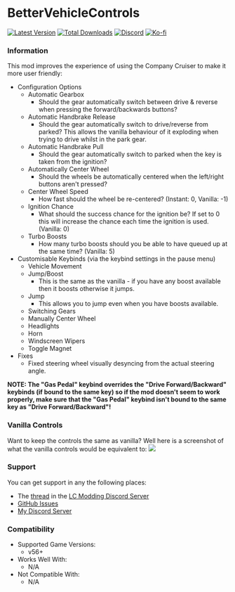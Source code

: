 # BetterVehicleControls

[![Latest Version](https://img.shields.io/thunderstore/v/Dev1A3/BetterVehicleControls?style=for-the-badge&logo=thunderstore&logoColor=white)](https://thunderstore.io/c/lethal-company/p/Dev1A3/BetterVehicleControls)
[![Total Downloads](https://img.shields.io/thunderstore/dt/Dev1A3/BetterVehicleControls?style=for-the-badge&logo=thunderstore&logoColor=white)](https://thunderstore.io/c/lethal-company/p/Dev1A3/BetterVehicleControls)
[![Discord](https://img.shields.io/discord/646323142737788928?style=for-the-badge&logo=discord&logoColor=white&label=Discord)](https://discord.gg/CKqVFPRtKp)
[![Ko-fi](https://img.shields.io/badge/Donate-F16061.svg?style=for-the-badge&logo=ko-fi&logoColor=white&label=Ko-fi)](https://ko-fi.com/K3K8SOM8U)

### Information

This mod improves the experience of using the Company Cruiser to make it more user friendly:

- Configuration Options
  - Automatic Gearbox
    - Should the gear automatically switch between drive & reverse when pressing the forward/backwards buttons?
  - Automatic Handbrake Release
    - Should the gear automatically switch to drive/reverse from parked? This allows the vanilla behaviour of it exploding when trying to drive whilst in the park gear.
  - Automatic Handbrake Pull
    - Should the gear automatically switch to parked when the key is taken from the ignition?
  - Automatically Center Wheel
    - Should the wheels be automatically centered when the left/right buttons aren't pressed?
  - Center Wheel Speed
    - How fast should the wheel be re-centered? (Instant: 0, Vanilla: -1)
  - Ignition Chance
    - What should the success chance for the ignition be? If set to 0 this will increase the chance each time the ignition is used. (Vanilla: 0)
  - Turbo Boosts
    - How many turbo boosts should you be able to have queued up at the same time? (Vanilla: 5)
- Customisable Keybinds (via the keybind settings in the pause menu)
  - Vehicle Movement
  - Jump/Boost
    - This is the same as the vanilla - if you have any boost available then it boosts otherwise it jumps.
  - Jump
    - This allows you to jump even when you have boosts available.
  - Switching Gears
  - Manually Center Wheel
  - Headlights
  - Horn
  - Windscreen Wipers
  - Toggle Magnet
- Fixes
  - Fixed steering wheel visually desyncing from the actual steering angle.

**NOTE: The "Gas Pedal" keybind overrides the "Drive Forward/Backward" keybinds (if bound to the same key) so if the mod doesn't seem to work properly, make sure that the "Gas Pedal" keybind isn't bound to the same key as "Drive Forward/Backward"!**

### Vanilla Controls

Want to keep the controls the same as vanilla? Well here is a screenshot of what the vanilla controls would be equivalent to:
![](https://i.gyazo.com/0962779de88f44dbe72515c683c276d7.png)

### Support

You can get support in any the following places:

- The [thread](https://discord.com/channels/1168655651455639582/1256643307921084437) in the [LC Modding Discord Server](https://discord.gg/lcmod)
- [GitHub Issues](https://github.com/1A3Dev/LC-BetterVehicleControls/issues)
- [My Discord Server](https://discord.gg/CKqVFPRtKp)

### Compatibility

- Supported Game Versions:
  - v56+
- Works Well With:
  - N/A
- Not Compatible With:
  - N/A
